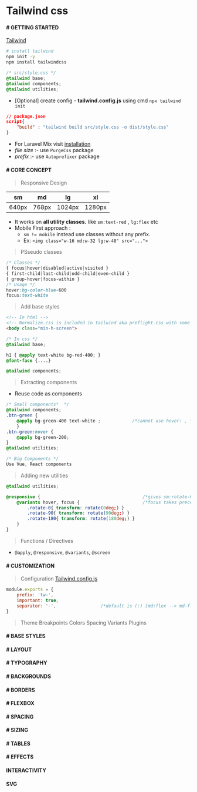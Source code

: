# Tailwind css

#### # GETTING STARTED

[Tailwind](https://tailwindcss.com/docs/installation)

```bash
# install tailwind
npm init -y
npm install tailwindcss
```

```css
/* src/style.css */
@tailwind base;
@tailwind components;
@tailwind utilities;
```

- [Optional] create config - **tailwind.config.js** using cmd `npx tailwind init`

```json
// package.json
script{
    "build" : "tailwind build src/style.css -o dist/style.css"
}
```

- For Laravel Mix visit [installation](https://tailwindcss.com/docs/installation#laravel-mix)
- *file size* :- use `PurgeCss` package
- *prefix* :- use `Autoprefixer` package




#### # CORE CONCEPT

> Responsive Design

|sm|md|lg|xl|
|-|-|-|-|
|640px|768px|1024px|1280px|

- It works on **all utility classes.** like `sm:text-red` , `lg:flex` etc
- Mobile First approach :
    - `sm != mobile` instead use classes without any prefix.
    - Ex: `<img class="w-16 md:w-32 lg:w-48" src="...">`

> PSseudo classes

```css
/* Classes */
{ focus|hover|disabled|active|visited }
{ first-child|last-child|odd-child|even-child }
{ group-hover|focus-within }
/* Usage */
hover:bg-color-blue-600 
focus:text-white
```

> Add base styles

```html
<!-- In html -->
<!-- Normalize.css is included in tailwind aka preflight.css with some extras -->
<body class="min-h-screen">
```

```css
/* In css */
@tailwind base; 

h1 { @apply text-white bg-red-400; }
@font-face {....}

@tailwind components;
```

> Extracting components

- Reuse code as components

```css
/* Small components*  */
@tailwind components;
.btn-green { 
    @apply bg-green-400 text-white ;            /*cannot use hover: , focus: , {screen}. So use normal css not utility as below.*/
    } 
.btn-green:hover {
    @apply bg-green-200;
}
@tailwind utilities;

/* Big Components */
Use Vue, React components
```

> Adding new utilities

```css
@tailwind utilities;

@responsive {                                       /*gives sm:rotate-0, md:rotate-0, etc*/
    @variants hover, focus {                        /*focus takes precedence over hover.*/
        .rotate-0{ transform: rotate(0deg;) }
        .rotate-90{ transform: rotate(90deg;) }
        .rotate-180{ transform: rotate(180deg;) }
    }
}
```

> Functions / Directives

- `@apply`, `@responsive`, `@variants`, `@screen`

#### # CUSTOMIZATION

> Configuration [Tailwind.config.js](https://github.com/tailwindcss/tailwindcss/blob/master/stubs/defaultConfig.stub.js)

```js
module.exports = {
    prefix: 'tw-',
    important: true,
    separator: '-',                 /*default is (:) [md:flex --> md-flex]*/
}

```

> Theme
> Breakpoints
> Colors
> Spacing
> Variants
> Plugins

#### # BASE STYLES

#### # LAYOUT

#### # TYPOGRAPHY

#### # BACKGROUNDS

#### # BORDERS

#### # FLEXBOX

#### # SPACING

#### # SIZING

#### # TABLES

#### # EFFECTS

#### INTERACTIVITY

#### SVG

